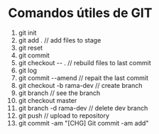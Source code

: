 # Comandos útiles de GIT
1. git init
2. git add . // add files to stage
3. git reset
4. git commit
5. git checkout -- . // rebuild files to last commit
6. git log
7. git commit --amend // repait the last commit
8. git checkout -b rama-dev // create branch
9. git branch // see the branch
10. git checkout master
11. git branch -d rama-dev // delete dev branch
12. git push // upload to repository
13. git commit -am "[CHG] Git commit -am add"
